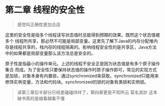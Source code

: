 
# 第二章 线程的安全性

> 感觉叫正确性更加合适

  这里的安全性是指多个线程读写状态值时总能得到预期的效果。既然这个状态值被多个
线程所共享，那必然不可能是局部变量。这里先了解下Java的内存分配堆内存是线程共享的，栈内存的线程隔离的。影响线程安全性的是共享区，Java方法中的如果都是局部变量那么该方法总是安全的。

  原子性是指最小的操作单元。上述的线程不安全正是因为状态值是有多个原子操作集合
而成。为了安全性只要保持状态值的操作时原子操作即可，常见的实现方式是加锁，对象本身有内置锁，通过synchronized来获取。synchronized只能用来修饰实例变量，方法和代码块。synchronized的锁的对象有类锁和实例锁。


> 读第三章后半部分已经是磕磕绊绊了，第四章更是不知所云 莫名其妙
> 这本破书真的是越看越看不懂